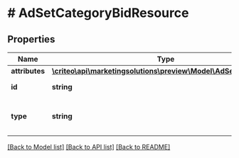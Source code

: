 # # AdSetCategoryBidResource

## Properties

Name | Type | Description | Notes
------------ | ------------- | ------------- | -------------
**attributes** | [**\criteo\api\marketingsolutions\preview\Model\AdSetCategoryBid**](AdSetCategoryBid.md) |  | [optional]
**id** | **string** | Id of the entity | [optional]
**type** | **string** | Canonical type name of the entity | [optional]

[[Back to Model list]](../../README.md#models) [[Back to API list]](../../README.md#endpoints) [[Back to README]](../../README.md)
